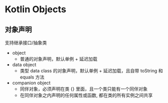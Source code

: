 # Kotlin Objects

## 对象声明

支持继承接口/抽象类

- object
    - 普通的对象声明，默认单例 + 延迟加载
- data object
    - 类型 data class 的对象声明，默认单例 + 延迟加载，且自带 toString 和 equals 方法
- companion object
    - 同伴对象，必须声明在类 {} 里面，且一个类只能有一个同伴对象
    - 在同伴对象之内声明的任何属性或函数, 都在类的所有实例之间共享